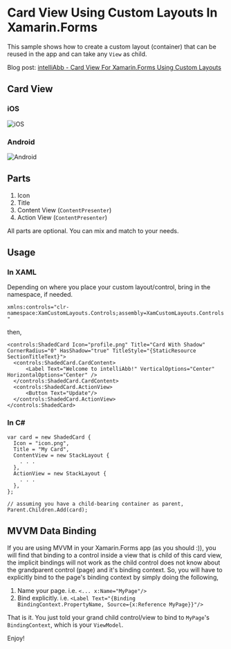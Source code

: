 # Card View Using Custom Layouts In Xamarin.Forms
This sample shows how to create a custom layout (container) that can be reused in the app and can take any `View` as child.

Blog post: [intelliAbb - Card View For Xamarin.Forms Using Custom Layouts](https://intelliabb.com/2018/03/21/card-view-for-xamarin-forms-using-custom-layouts/)

## Card View

### iOS

![iOS](/Screenshots/ios.png)

### Android

![Android](/Screenshots/android.png)

## Parts
1. Icon
2. Title
3. Content View (`ContentPresenter`)
4. Action View (`ContentPresenter`)

All parts are optional. You can mix and match to your needs.

## Usage

### In XAML
Depending on where you place your custom layout/control, bring in the namespace, if needed.

`xmlns:controls="clr-namespace:XamCustomLayouts.Controls;assembly=XamCustomLayouts.Controls" `

then,
```
<controls:ShadedCard Icon="profile.png" Title="Card With Shadow" CornerRadius="0" HasShadow="true" TitleStyle="{StaticResource SectionTitleText}">
  <controls:ShadedCard.CardContent>
      <Label Text="Welcome to intelliAbb!" VerticalOptions="Center" HorizontalOptions="Center" />
  </controls:ShadedCard.CardContent>
  <controls:ShadedCard.ActionView>
      <Button Text="Update"/>
  </controls:ShadedCard.ActionView>
</controls:ShadedCard>

```

### In C#
```
var card = new ShadedCard {
  Icon = "icon.png",
  Title = "My Card",
  ContentView = new StackLayout {
    . . .
  },
  ActionView = new StackLayout {
    . . .
  },
};

// assuming you have a child-bearing container as parent,
Parent.Children.Add(card);
```

## MVVM Data Binding
If you are using MVVM in your Xamarin.Forms app (as you should :)), you will find that binding to a control inside a view that is child of this card view, the implicit bindings will not work as the child control does not know about the grandparent control (page) and it's binding context. So, you will have to explicitly bind to the page's binding context by simply doing the following,

1. Name your page. i.e. `<... x:Name="MyPage"/>`
2. Bind explicitly. i.e. `<Label Text="{Binding BindingContext.PropertyName, Source={x:Reference MyPage}}"/>`

That is it. You just told your grand child control/view to bind to `MyPage`'s `BindingContext`, which is your `ViewModel`.

Enjoy!
